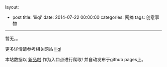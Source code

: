 layout: 
  - post 
title: 'iiiqi' 
date: 2014-07-22 00:00:00 
categories: 网摘 
tags: 创意事物 
---

暂无。。  

更多详情请参考相关网站 [iiiqi](http://www.iiiqi.com)  

本站数据以 [新品啦](http://xinpinla.com/) 作为入口点进行爬取! 并自动发布于github pages上。  
